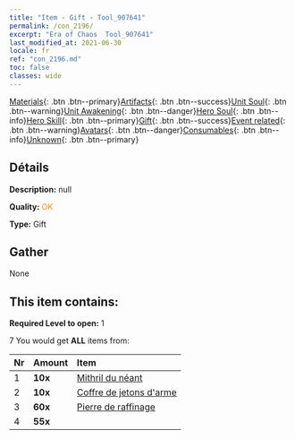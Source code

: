 ```yaml
---
title: "Item - Gift - Tool_907641"
permalink: /con_2196/
excerpt: "Era of Chaos  Tool_907641"
last_modified_at: 2021-06-30
locale: fr
ref: "con_2196.md"
toc: false
classes: wide
---
```

 [Materials](/ItemsFR/){: .btn .btn--primary}[Artifacts](/ItemsFR/Artifacts/){: .btn .btn--success}[Unit Soul](/ItemsFR/UnitSoul/){: .btn .btn--warning}[Unit Awakening](/ItemsFR/UnitAwakening/){: .btn .btn--danger}[Hero Soul](/ItemsFR/HeroSoul/){: .btn .btn--info}[Hero Skill](/ItemsFR/HeroSkill/){: .btn .btn--primary}[Gift](/ItemsFR/Gift/){: .btn .btn--success}[Event related](/ItemsFR/Events/){: .btn .btn--warning}[Avatars](/ItemsFR/Avatars/){: .btn .btn--danger}[Consumables](/ItemsFR/Consumables/){: .btn .btn--info}[Unknown](/ItemsFR/Unknown/){: .btn .btn--primary}

## Détails
 **Description:** null

 **Quality:** <span style="color: #FF8C00">OK</span>

 **Type:** Gift

## Gather

  None

## This item contains:

 **Required Level to open:** 1

 7 You would get **ALL** items  from:

  | Nr | Amount |     Item    |
  |:---|:-------|:------------|
  | 1 |  **10x** | [Mithril du néant](/ItemsFR/con_817/) |  | 
  | 2 |  **10x** | [Coffre de jetons d'arme](/ItemsFR/con_1367/) |  | 
  | 3 |  **60x** | [Pierre de raffinage](/ItemsFR/con_814/) |  | 
  | 4 |  **55x** | <i class="fas fa-gem"/> |  | 
